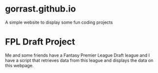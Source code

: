 # gorrast.github.io
A simple website to display some fun coding projects

# FPL Draft Project
Me and some friends have a Fantasy Premier League Draft league and I have a script that retrieves data from this league 
and displays the data on this webpage. 
